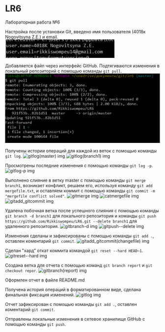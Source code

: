 # LR6
Лабораторная работа №6

Настройка после установки Git, введено имя пользователя (4018к Nogovitsyna Z.E.) и email.
![username img](pic/username.png)

Добавляется файл через интерфейс GitHub. Подтягиваются изменения в локальный репозиторий с помощью команды ```git pull```.
![gitpull img](pic/gitpull.png)

Получены истории операций для каждой из веток с помощью команды ```git log```.
![gitlog(master) img](gitlog(master).png)
![gitlog(branch1) img](gitlog(branch1).png)

Просмотрены последние изменения с помощью команды ```git log -p```.
![gitlog-p img](gitlog-p.png)

Выполнено слияние в ветку master с помощью команды ```git merge branch1```, возникает конфликт, решаем его, используя команду ```git add mergefile.txt```, и оставляем коммит с помощью команды ```git commit -m "mergefile conflict solved"```.
![gitmerge img](gitmerge.png)
![catmergefile img](catmergefile.png)
![gitadd_gitcommit img](gitadd_gitcommit.png)

Удалена побочная ветка после успешного слияния с помощью команды ```git branch -d branch1``` для локального репозитория и команды ```git push https://github.com/Rikkiswompeu/LR6.git --delete branch1``` для удаленного репозитория.
![gitbranch-d img](gitbranch-d.png)
![gitpush--delete img](gitpush--delete.png)

Изменения сделаны и зафиксированы с помощью команды ```git add .```, оставлен коментарий ```git commit```.
![gitadd_gitcommit(changefile) img](gitadd_gitcommit(changefile).png)

Сделан "хард" откат коммита командой ```git reset --hard HEAD~1```.
![gitreset--hard img](gitreset--hard.png)

Создана ветка для отчета с помощью команд ```git branch report``` и ```git checkout repor```.
![gitbranch(report) img](gitbranch(report).png)

Оформлен отчет в файле README.md 

Получена история операций в форматированном виде, сделана финальная фиксация изменений.
![gitlog img](gitlog.png)

Отчет зафиксирован с помощью команды ```git add .```, оставлен коментарий ```git commit```.

Отправлены локальные изменения в сетевое хранилище GitHub с помощью команды ```git push```.
